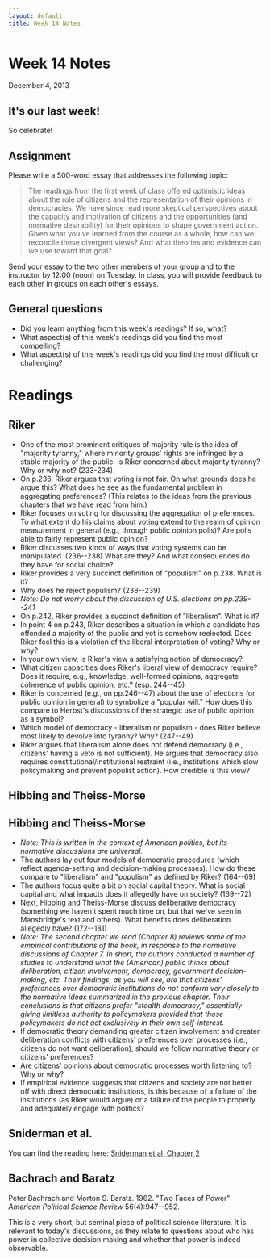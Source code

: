 ```yaml
---
layout: default
title: Week 14 Notes
---
```


# Week 14 Notes #
December 4, 2013

## It's our last week! ##

So celebrate!

## Assignment ##
Please write a 500-word essay that addresses the following topic:

>The readings from the first week of class offered optimistic ideas about the role of citizens and the representation of their opinions in democracies. We have since read more skeptical perspectives about the capacity and motivation of citizens and the opportunities (and normative desirability) for their opinions to shape government action. Given what you've learned from the course as a whole, how can we reconcile these divergent views? And what theories and evidence can we use toward that goal?

Send your essay to the two other members of your group and to the instructor by 12:00 (noon) on Tuesday. In class, you will provide feedback to each other in groups on each other's essays.

## General questions ##
* Did you learn anything from this week's readings? If so, what?
* What aspect(s) of this week's readings did you find the most compelling?
* What aspect(s) of this week's readings did you find the most difficult or challenging?


# Readings #

## Riker ##
* One of the most prominent critiques of majority rule is the idea of "majority tyranny," where minority groups' rights are infringed by a stable majority of the public. Is Riker concerned about majority tyranny? Why or why not? (233-234)
* On p.236, Riker argues that voting is not fair. On what grounds does he argue this? What does he see as the fundamental problem in aggregating preferences? (This relates to the ideas from the previous chapters that we have read from him.)
 * Riker focuses on voting for discussing the aggregation of preferences. To what extent do his claims about voting extend to the realm of opinion measurement in general (e.g., through public opinion polls)? Are polls able to fairly represent public opinion?
* Riker discusses two kinds of ways that voting systems can be manipulated. (236--238) What are they? And what consequences do they have for social choice?
* Riker provides a very succinct definition of "populism" on p.238. What is it?
* Why does he reject populism? (238--239)
* *Note: Do not worry about the discussion of U.S. elections on pp.239--241*
* On p.242, Riker provides a succinct definition of "liberalism". What is it?
* In point 4 on p.243, Riker describes a situation in which a candidate has offended a majority of the public and yet is somehow reelected. Does Riker feel this is a violation of the liberal interpretation of voting? Why or why?
 * In your own view, is Riker's view a satisfying notion of democracy?
* What citizen capacities does Riker's liberal view of democracy require? Does it require, e.g., knowledge, well-formed opinions, aggregate coherence of public opinion, etc.? (esp. 244--45)
* Riker is concerned (e.g., on pp.246--47) about the use of elections (or public opinion in general) to symbolize a "popular will." How does this compare to Herbst's discussions of the strategic use of public opinion as a symbol?
* Which model of democracy - liberalism or populism - does Riker believe most likely to devolve into tyranny? Why? (247--49)
* Riker argues that liberalism alone does not defend democracy (i.e., citizens' having a veto is not sufficient). He argues that democracy also requires constitutional/institutional restraint (i.e., institutions which slow policymaking and prevent populist action). How credible is this view?
## Hibbing and Theiss-Morse ##


## Hibbing and Theiss-Morse ##
* *Note: This is written in the context of American politics, but its normative discussions are universal.*
* The authors lay out four models of democratic procedures (which reflect agenda-setting and decision-making processes). How do these compare to "liberalism" and "populism" as defined by Riker? (164--69)
* The authors focus quite a bit on social capital theory. What is social capital and what impacts does it allegedly have on society? (169--72)
* Next, Hibbing and Theiss-Morse discuss deliberative democracy (something we haven't spent much time on, but that we've seen in Mansbridge's text and others). What benefits does deliberation allegedly have? (172--181)
* *Note: The second chapter we read (Chapter 8) reviews some of the empirical contributions of the book, in response to the normative discussions of Chapter 7. In short, the authors conducted a number of studies to understand what the (American) public thinks about deliberation, citizen involvement, democracy, government decision-making, etc. Their findings, as you will see, are that citizens' preferences over democratic institutions do not conform very closely to the normative ideas summarized in the previous chapter. Their conclusions is that citizens prefer "stealth democracy," essentially giving limitless authority to policymakers provided that those policymakers do not act exclusively in their own self-interest.*
* If democratic theory demanding greater citizen involvement and greater deliberation conflicts with citizens' preferences over processes (i.e., citizens do not want deliberation), should we follow normative theory or citizens' preferences?
 * Are citizens' opinions about democratic processes worth listening to? Why or why?
 * If empirical evidence suggests that citizens and society are not better off with direct democratic institutions, is this because of a failure of the institutions (as Riker would argue) or a failure of the people to properly and adequately engage with politics?

## Sniderman et al. ##
You can find the reading here: [Sniderman et al. Chapter 2](../SnidermanCh2.pdf)


## Bachrach and Baratz ##
Peter Bachrach and Morton S. Baratz. 1962. "Two Faces of Power" *American Political Science Review* 56(4):947--952.

This is a very short, but seminal piece of political science literature. It is relevant to today's discussions, as they relate to questions about who has power in collective decision making and whether that power is indeed observable.

